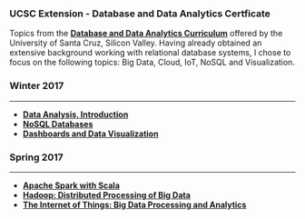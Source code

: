 ### UCSC Extension - Database and Data Analytics Certficate

Topics from the **[Database and Data Analytics Curriculum](https://www.ucsc-extension.edu/programs/database-systems/schedule)** offered by the University of Santa Cruz, Silicon Valley. Having already obtained an extensive background working with relational database systems, I chose to focus on the following topics: Big Data, Cloud, IoT, NoSQL and Visualization.

### Winter 2017

----------

- **[Data Analysis, Introduction](https://dduril.github.io/ucscx-data-analytics/data-analysis/)**
- **[NoSQL Databases](https://dduril.github.io/ucscx-data-analytics/nosql-databases/)**
- **[Dashboards and Data Visualization](https://dduril.github.io/ucscx-data-analytics/data-viz/)** 
	
### Spring 2017

----------

- **[Apache Spark with Scala](https://dduril.github.io/ucscx-data-analytics/spark-with-scala/)**
- **[Hadoop: Distributed Processing of Big Data](https://dduril.github.io/ucscx-data-analytics/hadoop/)**
- **[The Internet of Things: Big Data Processing and Analytics](https://dduril.github.io/ucscx-data-analytics/iot/)**







